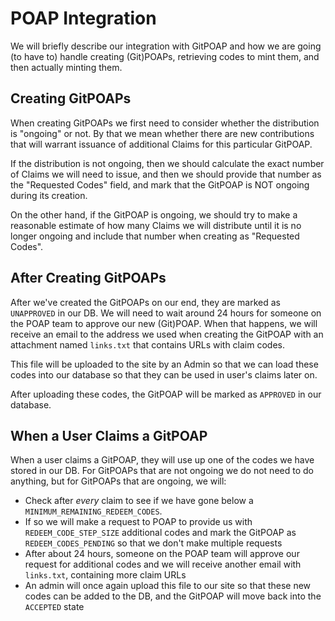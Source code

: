 # POAP Integration

We will briefly describe our integration with GitPOAP and how we
are going (to have to) handle creating (Git)POAPs, retrieving
codes to mint them, and then actually minting them.

## Creating GitPOAPs

When creating GitPOAPs we first need to consider whether the
distribution is "ongoing" or not. By that we mean whether there
are new contributions that will warrant issuance of additional
Claims for this particular GitPOAP.

If the distribution is not ongoing, then we should calculate
the exact number of Claims we will need to issue, and then we
should provide that number as the "Requested Codes" field, and mark
that the GitPOAP is NOT ongoing during its creation.

On the other hand, if the GitPOAP is ongoing, we should try to make
a reasonable estimate of how many Claims we will distribute until
it is no longer ongoing and include that number when creating as
"Requested Codes".

## After Creating GitPOAPs

After we've created the GitPOAPs on our end, they are marked as
`UNAPPROVED` in our DB. We will need to wait around 24 hours for
someone on the POAP team to approve our new (Git)POAP. When that
happens, we will receive an email to the address we used when
creating the GitPOAP with an attachment named `links.txt` that
contains URLs with claim codes.

This file will be uploaded to the site by an Admin so that we
can load these codes into our database so that they can be used
in user's claims later on.

After uploading these codes, the GitPOAP will be marked as `APPROVED`
in our database.

## When a User Claims a GitPOAP

When a user claims a GitPOAP, they will use up one of the codes we
have stored in our DB. For GitPOAPs that are not ongoing we do not
need to do anything, but for GitPOAPs that are ongoing, we will:

- Check after _every_ claim to see if we have gone below a
  `MINIMUM_REMAINING_REDEEM_CODES`.
- If so we will make a request to POAP to provide us with
  `REDEEM_CODE_STEP_SIZE` additional codes and mark the GitPOAP
  as `REDEEM_CODES_PENDING` so that we don't make multiple requests
- After about 24 hours, someone on the POAP team will approve our
  request for additional codes and we will receive another email
  with `links.txt`, containing more claim URLs
- An admin will once again upload this file to our site so that these
  new codes can be added to the DB, and the GitPOAP will move back
  into the `ACCEPTED` state
